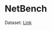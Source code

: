 # NetBench
Dataset: [Link](https://drive.google.com/drive/u/2/folders/1dYGHKKJR5WS4cXISk9AtfW_gB9mdC2ED)

